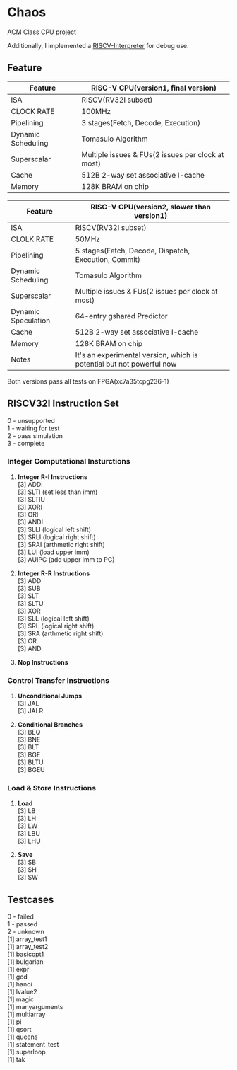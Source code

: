 # Chaos
ACM Class CPU project  

Additionally, I implemented a [RISCV-Interpreter](https://github.com/spectrometerHBH/RISCV-Interpreter) for debug use.

## Feature
 Feature | RISC-V CPU(version1, final version)
--- | ---
ISA | RISCV(RV32I subset) 
CLOCK RATE | 100MHz 
Pipelining | 3 stages(Fetch, Decode, Execution)  
Dynamic Scheduling | Tomasulo Algorithm
Superscalar | Multiple issues & FUs(2 issues per clock at most)
Cache | 512B 2-way set associative I-cache
Memory | 128K BRAM on chip

Feature | RISC-V CPU(version2, slower than version1)
--- | ---
ISA | RISCV(RV32I subset) 
CLOLK RATE | 50MHz
Pipelining | 5 stages(Fetch, Decode, Dispatch, Execution, Commit)  
Dynamic Scheduling | Tomasulo Algorithm
Superscalar | Multiple issues & FUs(2 issues per clock at most)
Dynamic Speculation | 64-entry gshared Predictor
Cache | 512B 2-way set associative I-cache
Memory | 128K BRAM on chip
Notes | It's an experimental version, which is potential but not powerful now

Both versions pass all tests on FPGA(xc7a35tcpg236-1)

## RISCV32I Instruction Set 
0 - unsupported  
1 - waiting for test  
2 - pass simulation  
3 - complete  

### Integer Computational Insturctions
1. **Integer R-I Instructions**   
    [3] ADDI  
    [3] SLTI	(set less than imm)  
    [3] SLTIU  
    [3] XORI  
    [3] ORI  
    [3] ANDI  
    [3] SLLI	(logical left shift)  
    [3] SRLI	(logical right shift)  
    [3] SRAI	(arthmetic right shift)  
    [3] LUI	    (load upper imm)  
    [3] AUIPC	(add  upper imm to PC)

2. **Integer R-R Instructions**  
    [3] ADD  
    [3] SUB  
    [3] SLT  
    [3] SLTU  
    [3] XOR  
    [3] SLL	(logical left shift)  
    [3] SRL      (logical right shift)  
    [3] SRA	(arthmetic right shift)  
    [3] OR  
    [3] AND

3. **Nop Instructions**

### Control Transfer Instructions
1. **Unconditional Jumps**  
    [3] JAL  
  	[3] JALR  

2. **Conditional Branches**  
	[3] BEQ  
	[3] BNE  
	[3] BLT  
	[3] BGE  
	[3] BLTU  
	[3] BGEU  

### Load & Store Instructions
1. **Load**  
	[3] LB  
	[3] LH  
	[3] LW  
	[3] LBU  
	[3] LHU  
	
2. **Save**  
	[3] SB  
	[3] SH  
	[3] SW  

## Testcases
0 - failed  
1 - passed  
2 - unknown  
[1] array_test1  
[1] array_test2  
[1] basicopt1  
[1] bulgarian  
[1] expr  
[1] gcd  
[1] hanoi  
[1] lvalue2  
[1] magic  
[1] manyarguments  
[1] multiarray  
[1] pi  
[1] qsort  
[1] queens  
[1] statement_test  
[1] superloop  
[1] tak  
